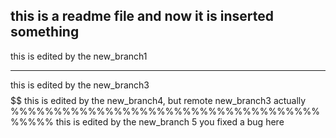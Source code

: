 this is a readme file
and now it is inserted something
------------------------------------------------
this is edited by the new_branch1
************************************************
this is edited by the new_branch3
$$$$$$$$$$$$$$$$$$$$$$$$$$$$$$$$$$$$$$$$$$$$$$$$$$
this is edited by the new_branch4, but remote new_branch3 actually
%%%%%%%%%%%%%%%%%%%%%%%%%%%%%%%%%%%%%%%%%
this is edited by the new_branch 5
you fixed a bug here
